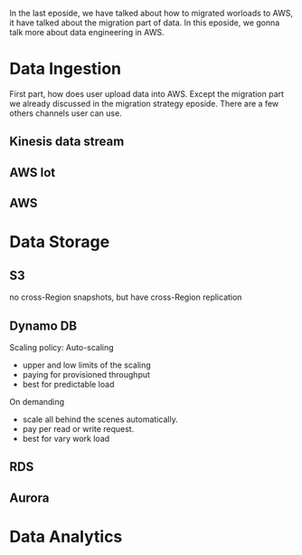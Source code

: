 In the last eposide, we have talked about how to migrated worloads to AWS, it have talked about the migration part of data. In this eposide, we gonna talk more about data engineering in AWS.

# Data Ingestion

First part, how does user upload data into AWS. Except the migration part we already discussed in the migration strategy eposide. There are a few others channels user can use.

## Kinesis data stream

## AWS Iot

## AWS

# Data Storage

## S3

no cross-Region snapshots, but have cross-Region replication

## Dynamo DB

Scaling policy:
Auto-scaling

- upper and low limits of the scaling
- paying for provisioned throughput
- best for predictable load

On demanding

- scale all behind the scenes automatically.
- pay per read or write request.
- best for vary work load

## RDS

## Aurora

# Data Analytics
